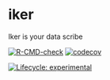 # iker
Iker is your data scribe

<!-- badges: start -->

[![R-CMD-check](https://github.com/thekangaroofactory/iker/actions/workflows/R-CMD-check.yaml/badge.svg)](https://github.com/thekangaroofactory/iker/actions/workflows/R-CMD-check.yaml)
[![codecov](https://codecov.io/gh/thekangaroofactory/iker/graph/badge.svg?token=7P74NK51JJ)](https://codecov.io/gh/thekangaroofactory/iker)

[![Lifecycle: experimental](https://img.shields.io/badge/lifecycle-experimental-orange.svg)](https://lifecycle.r-lib.org/articles/stages.html#experimental)
<!-- badges: end -->

